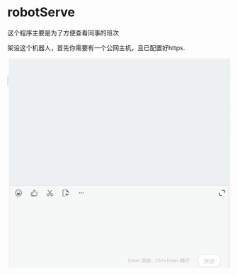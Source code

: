 # robotServe

这个程序主要是为了方便查看同事的班次

架设这个机器人，首先你需要有一个公网主机，且已配置好https.

![pic1](https://github.com/0x1un/robotServe/raw/master/robotServe.gif)